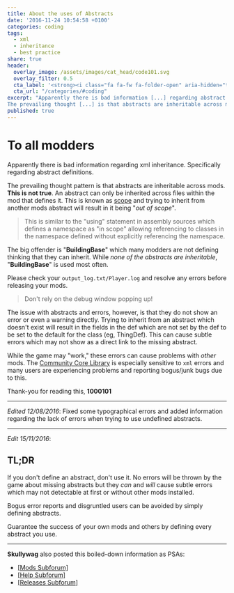 ```yaml
---
title: About the uses of Abstracts
date: '2016-11-24 10:54:58 +0100'
categories: coding
tags:
  - xml
  - inheritance
  - best practice
share: true
header:
  overlay_image: /assets/images/cat_head/code101.svg
  overlay_filter: 0.5
  cta_label: '<strong><i class="fa fa-fw fa-folder-open" aria-hidden="true"></i> CODING 101 <i class="fa fa-fw fa-folder-open" aria-hidden="true"></i></strong>'
  cta_url: "/categories/#coding"  
excerpt: "Apparently there is bad information [...] regarding abstract definitions.        
The prevailing thought [...] is that abstracts are inheritable across mods. **This is not true**. *[...] abstract can only be inherited __across files within the mod that defines it__.*"
published: true
---
```


# To all modders

Apparently there is bad information regarding xml inheritance.  Specifically regarding abstract definitions.

The prevailing thought pattern is that abstracts are inheritable across mods. **This is not true**. An abstract can only be inherited across files within the mod that defines it. This is known as [scope](https://en.wikipedia.org/wiki/Scope_(computer_science)) and trying to inherit from another mods abstract will result in it being "*out of scope*".  

> This is similar to the "using" statement in assembly sources which defines a namespace as "in scope" allowing referencing to classes in the namespace defined without explicitly referencing the namespace.

The big offender is "**BuildingBase**" which many modders are not defining thinking that they can inherit.  While *none of the abstracts are inheritable*, "**BuildingBase**" is used most often.

Please check your `output_log.txt/Player.log` and resolve any errors before releasing your mods.  

> Don't rely on the debug window popping up!

The issue with abstracts and errors, however, is that they do not show an error or even a warning directly.  Trying to inherit from an abstract which doesn't exist will result in the fields in the def which are not set by the def to be set to the default for the class (eg, ThingDef).  This can cause subtle errors which may not show as a direct link to the missing abstract.

While the game may "work," these errors can cause problems with *other* mods.  The [Community Core Library](https://ludeon.com/forums/index.php?topic=16599.0) is especially sensitive to `xml` errors and many users are experiencing problems and reporting bogus/junk bugs due to this.

Thank-you for reading this,
**1000101**

*****

*Edited 12/08/2016*:  Fixed some typographical errors and added information regarding the lack of errors when trying to use undefined abstracts.

____

*Edit 15/11/2016*:

## TL;DR

If you don't define an abstract, don't use it.  No errors will be thrown by the game about missing abstracts but they *can* and *will* cause subtle errors which may not detectable at first or without other mods installed.

Bogus error reports and disgruntled users can be avoided by simply defining abstracts.

Guarantee the success of your own mods and others by defining every abstract you use.

****

**Skullywag** also posted this boiled-down information as PSAs:

- [[Mods Subforum]](https://ludeon.com/forums/index.php?topic=27432.0)
- [[Help Subforum]](https://ludeon.com/forums/index.php?topic=27433.0)
- [[Releases Subforum]](https://ludeon.com/forums/index.php?topic=27431.0)
